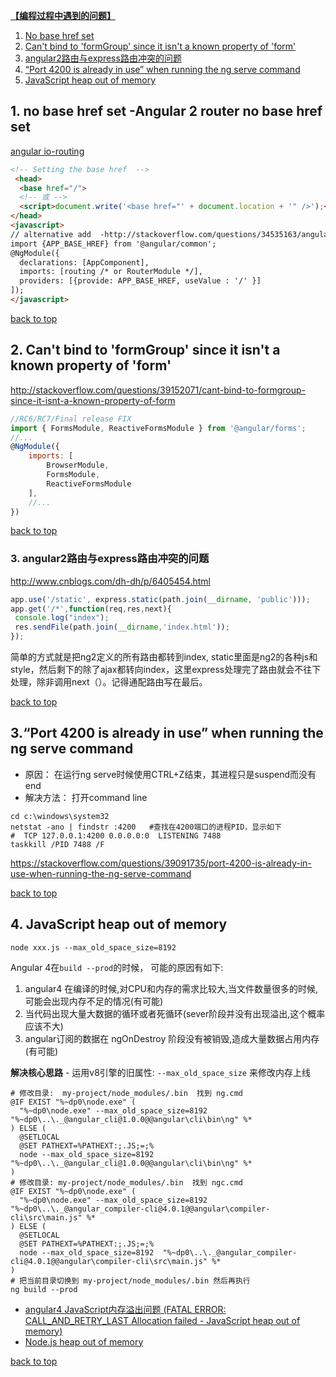[**【编程过程中遇到的问题】**](#top)

1. [No base href set](#no-base-href-set)
2. [Can't bind to 'formGroup' since it isn't a known property of 'form'](#Cannot-bind-to-formGroup)
3. [angular2路由与express路由冲突的问题](#angular2路由与express路由冲突的问题)
4. [“Port 4200 is already in use” when running the ng serve command](#port4200)
5. [JavaScript heap out of memory](#JavaScript)

<h2 id="no-base-href-set">1. no base href set -Angular 2 router no base href set</h2>

[angular io-routing](https://angular.io/docs/ts/latest/guide/router.html)

```html
<!-- Setting the base href  -->
 <head>
  <base href="/">
  <!-- 或 --> 
  <script>document.write('<base href="' + document.location + '" />');</script>
</head>
<javascript>
// alternative add  -http://stackoverflow.com/questions/34535163/angular-2-router-no-base-href-set
import {APP_BASE_HREF} from '@angular/common';
@NgModule({
  declarations: [AppComponent],
  imports: [routing /* or RouterModule */], 
  providers: [{provide: APP_BASE_HREF, useValue : '/' }]
]); 
</javascript>
```
 
 [back to top](#top)
 
<h2 id="Cannot-bind-to-formGroup">2. Can't bind to 'formGroup' since it isn't a known property of 'form'</h2>

http://stackoverflow.com/questions/39152071/cant-bind-to-formgroup-since-it-isnt-a-known-property-of-form

```javascript
//RC6/RC7/Final release FIX
import { FormsModule, ReactiveFormsModule } from '@angular/forms';
//...
@NgModule({
    imports: [
        BrowserModule,
        FormsModule,
        ReactiveFormsModule
    ],
    //...
})
```

 [back to top](#top)
 
 <h3 id="angular2路由与express路由冲突的问题">3. angular2路由与express路由冲突的问题</h3>
 
 http://www.cnblogs.com/dh-dh/p/6405454.html
 
 ```javascript
app.use('/static', express.static(path.join(__dirname, 'public')));
app.get('/*',function(req,res,next){
  console.log("index");
  res.sendFile(path.join(__dirname,'index.html'));
});
```
 
简单的方式就是把ng2定义的所有路由都转到index, static里面是ng2的各种js和style，然后剩下的除了ajax都转向index，这里express处理完了路由就会不往下处理，除非调用next（）。记得通配路由写在最后。
 
[back to top](#top)
 
<h2 id="port4200">3.“Port 4200 is already in use” when running the ng serve command</h2>

- 原因： 在运行ng serve时候使用CTRL+Z结束，其进程只是suspend而没有end
- 解决方法： 打开command line

```shell
cd c:\windows\system32
netstat -ano | findstr :4200   #查找在4200端口的进程PID，显示如下
#  TCP 127.0.0.1:4200 0.0.0.0:0  LISTENING 7488
taskkill /PID 7488 /F
```

https://stackoverflow.com/questions/39091735/port-4200-is-already-in-use-when-running-the-ng-serve-command

[back to top](#top)

<h2 id="JavaScript">4. JavaScript heap out of memory</h2>

`node xxx.js --max_old_space_size=8192`

Angular 4在`build --prod`的时候， 可能的原因有如下:

1. angular4 在编译的时候,对CPU和内存的需求比较大,当文件数量很多的时候,可能会出现内存不足的情况(有可能)
2. 当代码出现大量大数据的循环或者死循环(sever阶段并没有出现溢出,这个概率应该不大)
3. angular订阅的数据在 ngOnDestroy 阶段没有被销毁,造成大量数据占用内存(有可能)

**解决核心思路** - 运用v8引擎的旧属性: `--max_old_space_size` 来修改内存上线

```shell
# 修改目录:  my-project/node_modules/.bin  找到 ng.cmd 
@IF EXIST "%~dp0\node.exe" (
  "%~dp0\node.exe" --max_old_space_size=8192  "%~dp0\..\._@angular_cli@1.0.0@@angular\cli\bin\ng" %*
) ELSE (
  @SETLOCAL
  @SET PATHEXT=%PATHEXT:;.JS;=;%
  node --max_old_space_size=8192  "%~dp0\..\._@angular_cli@1.0.0@@angular\cli\bin\ng" %*
)
# 修改目录: my-project/node_modules/.bin  找到 ngc.cmd 
@IF EXIST "%~dp0\node.exe" (
  "%~dp0\node.exe" --max_old_space_size=8192  "%~dp0\..\._@angular_compiler-cli@4.0.1@@angular\compiler-cli\src\main.js" %*
) ELSE (
  @SETLOCAL
  @SET PATHEXT=%PATHEXT:;.JS;=;%
  node --max_old_space_size=8192  "%~dp0\..\._@angular_compiler-cli@4.0.1@@angular\compiler-cli\src\main.js" %*
)
# 把当前目录切换到 my-project/node_modules/.bin 然后再执行
ng build --prod
```

- [angular4 JavaScript内存溢出问题 (FATAL ERROR: CALL_AND_RETRY_LAST Allocation failed - JavaScript heap out of memory)
](https://www.cnblogs.com/liugang-vip/p/6857595.html)
- [Node.js heap out of memory](https://stackoverflow.com/questions/38558989/node-js-heap-out-of-memory)

[back to top](#top)
